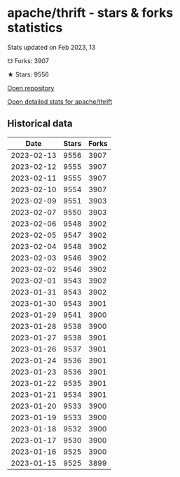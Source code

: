 # apache/thrift - stars & forks statistics

Stats updated on Feb 2023, 13

☋ Forks: 3907

★ Stars: 9556

[Open repository](https://github.com/apache/thrift)

[Open detailed stats for apache/thrift](https://reviewgithub.com/rep/apache/thrift)

## Historical data
| Date | Stars | Forks |
|------|-------|-------|
| 2023-02-13 | 9556 | 3907 | 
| 2023-02-12 | 9555 | 3907 | 
| 2023-02-11 | 9555 | 3907 | 
| 2023-02-10 | 9554 | 3907 | 
| 2023-02-09 | 9551 | 3903 | 
| 2023-02-07 | 9550 | 3903 | 
| 2023-02-06 | 9548 | 3902 | 
| 2023-02-05 | 9547 | 3902 | 
| 2023-02-04 | 9548 | 3902 | 
| 2023-02-03 | 9546 | 3902 | 
| 2023-02-02 | 9546 | 3902 | 
| 2023-02-01 | 9543 | 3902 | 
| 2023-01-31 | 9543 | 3902 | 
| 2023-01-30 | 9543 | 3901 | 
| 2023-01-29 | 9541 | 3900 | 
| 2023-01-28 | 9538 | 3900 | 
| 2023-01-27 | 9538 | 3901 | 
| 2023-01-26 | 9537 | 3901 | 
| 2023-01-24 | 9536 | 3901 | 
| 2023-01-23 | 9536 | 3901 | 
| 2023-01-22 | 9535 | 3901 | 
| 2023-01-21 | 9534 | 3901 | 
| 2023-01-20 | 9533 | 3900 | 
| 2023-01-19 | 9533 | 3900 | 
| 2023-01-18 | 9532 | 3900 | 
| 2023-01-17 | 9530 | 3900 | 
| 2023-01-16 | 9525 | 3900 | 
| 2023-01-15 | 9525 | 3899 | 

